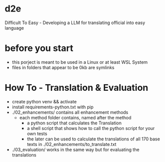 # d2e
Difficult To Easy - Developing a LLM for translating official into easy language

# before you start
* this porject is meant to be used in a Linux or at least WSL System
* files in folders that appear to be 0kb are symlinks

# How To - Translation & Evaluation
* create python venv && activate
* install requirements-python.txt with pip
* ./02_enhancements/ contains all enhancement methods
  * each method folder contains, named after the method
    * a python script that calculates the Translation
    * a shell script that shows how to call the python script for your own tests
    * the later can be used to calculate the translations of all 170 base texts in ./02_enhancements/to_translate.txt
* ./03_evaluation/ works in the same way but for evaluating the translations
